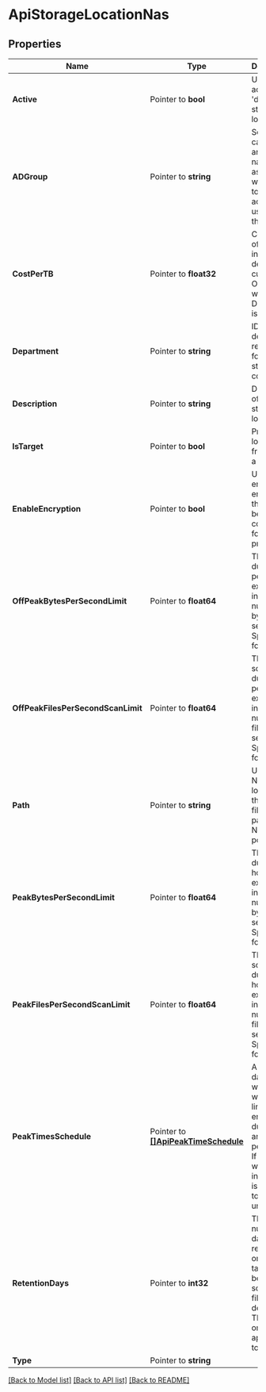 # ApiStorageLocationNas

## Properties

Name | Type | Description | Notes
------------ | ------------- | ------------- | -------------
**Active** | Pointer to **bool** | Used to re-activate a &#39;deleted&#39; storage location. | [optional] 
**ADGroup** | Pointer to **string** | Sources can have an adGroup name associated with them to restrict access to users not in the group. | [optional] 
**CostPerTB** | Pointer to **float32** | Cost per TB of storage in units of department currency.  Only valid when Department is set. | [optional] 
**Department** | Pointer to **string** | ID of department responsible for location storage cost. | [optional] 
**Description** | Pointer to **string** | Description of the storage location. | [optional] 
**IsTarget** | Pointer to **bool** | Prevent location from use as a source. | 
**EnableEncryption** | Pointer to **bool** | Used to enable encryption that has been configured for the product. | [optional] 
**OffPeakBytesPerSecondLimit** | Pointer to **float64** | The limit during off-peak hours, expressed in total number of bytes per second.  Specify 0 for no limit. | [optional] [default to 0]
**OffPeakFilesPerSecondScanLimit** | Pointer to **float64** | The file scan limit during off-peak hours, expressed in total number of files per second. Specify 0 for no limit. | [optional] [default to 0]
**Path** | Pointer to **string** | Used for NAS locations, this is the filesystem path to the NAS mount point. | 
**PeakBytesPerSecondLimit** | Pointer to **float64** | The limit during peak hours, expressed in total number of bytes per second.  Specify 0 for no limit. | [optional] [default to 0]
**PeakFilesPerSecondScanLimit** | Pointer to **float64** | The file scan limit during peak hours, expressed in total number of files per second. Specify 0 for no limit. | [optional] [default to 0]
**PeakTimesSchedule** | Pointer to [**[]ApiPeakTimeSchedule**](api.peakTimeSchedule.md) | A list of the days of the week where rate limits are enforced during peak and off-peak times.  If a day of week is not in the list, it is assumed to be unlimited. | [optional] 
**RetentionDays** | Pointer to **int32** | The number of days to retain files on this target before scheduling files for deletion. This field is only applicable to targets. | [optional] 
**Type** | Pointer to **string** |  | 

[[Back to Model list]](../README.md#documentation-for-models) [[Back to API list]](../README.md#documentation-for-api-endpoints) [[Back to README]](../README.md)


